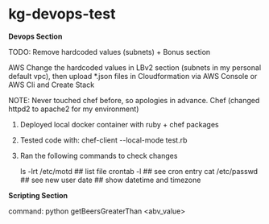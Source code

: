 # kg-devops-test

__Devops Section__

TODO: Remove hardcoded values (subnets) + Bonus section

AWS
Change the hardcoded values in LBv2 section (subnets in my personal default vpc), then upload *.json files in Cloudformation via AWS Console or AWS Cli and Create Stack

NOTE: Never touched chef before, so apologies in advance.
Chef (changed httpd2 to apache2 for my environment)
1. Deployed local docker container with ruby + chef packages
2. Tested code with: chef-client --local-mode test.rb
3. Ran the following commands to check changes
    
    ls -lrt /etc/motd ## list file
    crontab -l ## see cron entry
    cat /etc/passwd ## see new user
    date ## show datetime and timezone

__Scripting Section__

command: python getBeersGreaterThan <abv_value>
